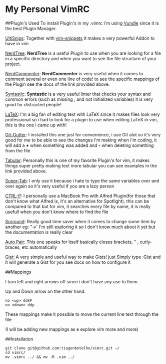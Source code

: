 My Personal VimRC
=================

##Plugin's Used
  To install Plugin's in my .vimrc i'm using [Vundle](https://github.com/gmarik/Vundle.vim) since it is the best Plugin Manager.
  
  [UltiSnips](https://github.com/SirVer/ultisnips):
Together with [vim-snippets](https://github.com/honza/vim-snippets) it makes a very powerful Addon to have in vim
    
  [NerdTree](https://github.com/scrooloose/nerdtree):
**NerdTree** is a useful Plugin to use when you are looking for a file in a specific directory and when you want to see the file structure of your project.

  [NerdCommenter](https://github.com/scrooloose/nerdcommenter):
**NerdCommenter** is very useful when it comes to comment several or even one line of code! to see the specific mappings of the Plugin see the docs of the link provided above.

  [Syntastic](https://github.com/scrooloose/syntastic):
**Syntastic** is a very useful linter that checks your syntax and common errors (such as missing ; and not initialized variables) it is very good for distracted people!


  [LaTeX](https://github.com/LaTeX-Box-Team/LaTeX-Box):
I'm a big fan of editing text with LaTeX since it makes files look very professional so i had to look for a plugin to use when editing LaTeX in vim, this is the one i came up with!


  [Git-Gutter](https://github.com/airblade/vim-gitgutter):
I installed this one just for convenience, i use Git alot so it's very good for me to be able to see the changes i'm making when i'm coding, it will add a **+** when something was added and **-** when deleting something from the file


  [Tabular](https://github.com/godlygeek/tabular):
Personally this is one of my favorite Plugin's for vim, it makes things super pretty making text more tabular you can see examples in the link provided above.

  [Super-Tab](https://github.com/ervandew/supertab):
I only use it because i hate to type the same variables over and over again so it's very useful if you are a lazy person

  [CTRL-P](https://github.com/kien/ctrlp.vim):
I personally use a MacBook Pro with Alfred Plugin(for those that don't know what Alfred is, it's an alternative for Spotlight), this can be compared to that but for vim, it searches every file by name, it is really usefull when you don't know where to find the file

  [Surround](https://github.com/tpope/vim-surround):
Really good time saver when it comes to change some item by another eg: "->' I'm still exploring it so I don't know much about it yet but the documentation is really clear

  [Auto Pair](https://github.com/jiangmiao/auto-pairs):
This one speaks for itself basically closes brackets, " , curly-braces, etc automatically

  [Gist](https://github.com/mattn/gist-vim):
A very simple and useful way to make Gists! just Simply type :Gist and it will generate a Gist for you see docs on how to configure it


##Mappings

I turn left and right arrows off since i don't have any use to them.

Up and Down arrow on the other hand:

    no <up> ddkP
    no <down> ddp
These mappings make it possible to move the current line text through the file

(I will be adding new mappings as e explore vim more and more)


##Installation

    git clone git@github.com:tiagonbotelho/vimrc.git ~/
    cd vimrc/
    mv .vimrc ../ && mv -R .vim ../
